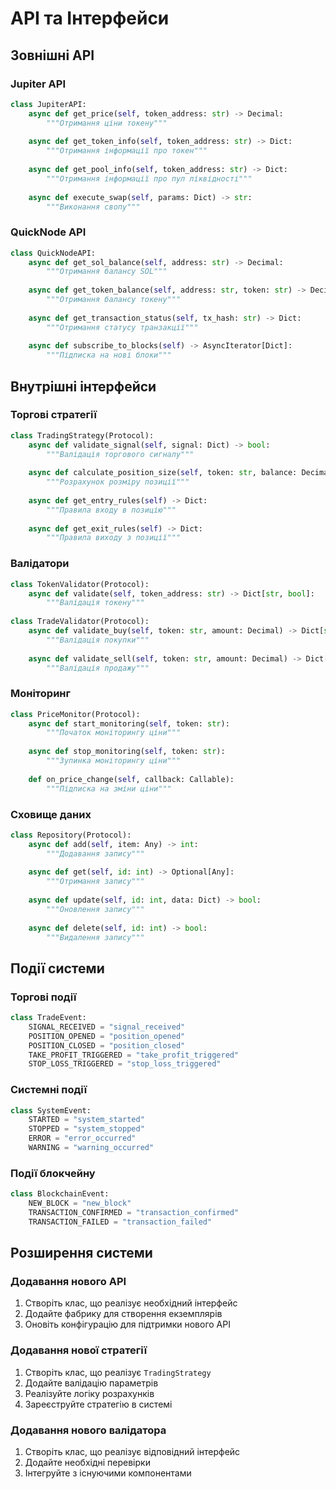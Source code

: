 # API та Інтерфейси

## Зовнішні API

### Jupiter API
```python
class JupiterAPI:
    async def get_price(self, token_address: str) -> Decimal:
        """Отримання ціни токену"""
        
    async def get_token_info(self, token_address: str) -> Dict:
        """Отримання інформації про токен"""
        
    async def get_pool_info(self, token_address: str) -> Dict:
        """Отримання інформації про пул ліквідності"""
        
    async def execute_swap(self, params: Dict) -> str:
        """Виконання свопу"""
```

### QuickNode API
```python
class QuickNodeAPI:
    async def get_sol_balance(self, address: str) -> Decimal:
        """Отримання балансу SOL"""
        
    async def get_token_balance(self, address: str, token: str) -> Decimal:
        """Отримання балансу токену"""
        
    async def get_transaction_status(self, tx_hash: str) -> Dict:
        """Отримання статусу транзакції"""
        
    async def subscribe_to_blocks(self) -> AsyncIterator[Dict]:
        """Підписка на нові блоки"""
```

## Внутрішні інтерфейси

### Торгові стратегії
```python
class TradingStrategy(Protocol):
    async def validate_signal(self, signal: Dict) -> bool:
        """Валідація торгового сигналу"""
        
    async def calculate_position_size(self, token: str, balance: Decimal) -> Dict:
        """Розрахунок розміру позиції"""
        
    async def get_entry_rules(self) -> Dict:
        """Правила входу в позицію"""
        
    async def get_exit_rules(self) -> Dict:
        """Правила виходу з позиції"""
```

### Валідатори
```python
class TokenValidator(Protocol):
    async def validate(self, token_address: str) -> Dict[str, bool]:
        """Валідація токену"""
        
class TradeValidator(Protocol):
    async def validate_buy(self, token: str, amount: Decimal) -> Dict[str, bool]:
        """Валідація покупки"""
        
    async def validate_sell(self, token: str, amount: Decimal) -> Dict[str, bool]:
        """Валідація продажу"""
```

### Моніторинг
```python
class PriceMonitor(Protocol):
    async def start_monitoring(self, token: str):
        """Початок моніторингу ціни"""
        
    async def stop_monitoring(self, token: str):
        """Зупинка моніторингу ціни"""
        
    def on_price_change(self, callback: Callable):
        """Підписка на зміни ціни"""
```

### Сховище даних
```python
class Repository(Protocol):
    async def add(self, item: Any) -> int:
        """Додавання запису"""
        
    async def get(self, id: int) -> Optional[Any]:
        """Отримання запису"""
        
    async def update(self, id: int, data: Dict) -> bool:
        """Оновлення запису"""
        
    async def delete(self, id: int) -> bool:
        """Видалення запису"""
```

## Події системи

### Торгові події
```python
class TradeEvent:
    SIGNAL_RECEIVED = "signal_received"
    POSITION_OPENED = "position_opened"
    POSITION_CLOSED = "position_closed"
    TAKE_PROFIT_TRIGGERED = "take_profit_triggered"
    STOP_LOSS_TRIGGERED = "stop_loss_triggered"
```

### Системні події
```python
class SystemEvent:
    STARTED = "system_started"
    STOPPED = "system_stopped"
    ERROR = "error_occurred"
    WARNING = "warning_occurred"
```

### Події блокчейну
```python
class BlockchainEvent:
    NEW_BLOCK = "new_block"
    TRANSACTION_CONFIRMED = "transaction_confirmed"
    TRANSACTION_FAILED = "transaction_failed"
```

## Розширення системи

### Додавання нового API
1. Створіть клас, що реалізує необхідний інтерфейс
2. Додайте фабрику для створення екземплярів
3. Оновіть конфігурацію для підтримки нового API

### Додавання нової стратегії
1. Створіть клас, що реалізує `TradingStrategy`
2. Додайте валідацію параметрів
3. Реалізуйте логіку розрахунків
4. Зареєструйте стратегію в системі

### Додавання нового валідатора
1. Створіть клас, що реалізує відповідний інтерфейс
2. Додайте необхідні перевірки
3. Інтегруйте з існуючими компонентами 
